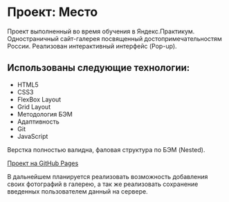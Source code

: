 # Проект: Место

Проект выполненный во время обучения в Яндекс.Практикум. Одностраничный сайт-галерея посвященный достопримечательностям России. Реализован интерактивный интерфейс (Pop-up).

## Использованы следующие технологии:
* HTML5
* CSS3
* FlexBox Layout
* Grid Layout
* Методология БЭМ
* Адаптивность
* Git
* JavaScript

Верстка полностью валидна, фаловая структура по БЭМ (Nested).

[Проект на GitHub Pages](https://sharikadze-d.github.io/mesto/)

В дальнейшем планируется реализовать возможность добавления своих фотографий в галерею, а так же реализовать сохранение введенных пользователем данный на сервере.